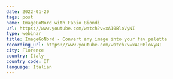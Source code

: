 ```yaml
---
date: 2022-01-20
tags: post
name: ImageGoNord with Fabio Biondi
url: https://www.youtube.com/watch?v=xA10BloVyNI
type: webinar
title: ImageGoNord - Convert any image into your fav palette
recording_url: https://www.youtube.com/watch?v=xA10BloVyNI
city: Florence
country: Italy
country_code: IT
language: Italian
---
```

